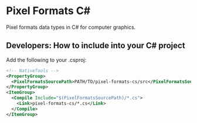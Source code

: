 # Pixel Formats C#

Pixel formats data types in C# for computer graphics.

## Developers: How to include into your C# project

Add the following to your .csproj:

```xml
<!-- NativeTools -->
<PropertyGroup>
  <PixelFormatsSourcePath>PATH/TO/pixel-formats-cs/src</PixelFormatsSourcePath>
</PropertyGroup>
<ItemGroup>
  <Compile Include="$(PixelFormatsSourcePath)/*.cs">
    <Link>pixel-formats-cs/*.cs</Link>
  </Compile>
</ItemGroup>
```
